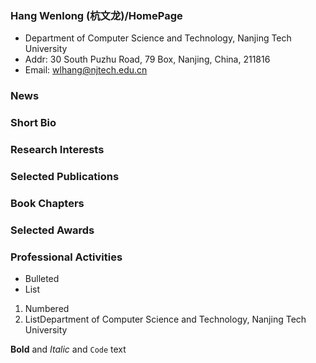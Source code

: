 ### Hang Wenlong (杭文龙)/HomePage
-  Department of Computer Science and Technology, Nanjing Tech University
-  Addr: 30 South Puzhu Road, 79 Box, Nanjing, China, 211816
-  Email: wlhang@njtech.edu.cn
### News

### Short Bio

### Research Interests

### Selected Publications

### Book Chapters

### Selected Awards

### Professional Activities
- Bulleted
- List

1. Numbered
2. ListDepartment of Computer Science and Technology, Nanjing Tech University

**Bold** and _Italic_ and `Code` text

